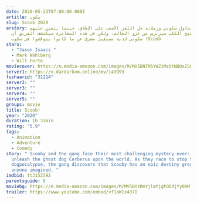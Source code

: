 ```yaml
---
date: 2020-05-23T07:00:00.000Z
artitle: سكوب
slug: Scoob 2020
arstory: يحاول سكوبي وزملائه حل اللغز الأصعب على الإطلاق، حينما يتعين عليهم
  إيقاف شبح الكلب سيربرس من غزو العالم، ولكن في هذه المغامرة سيكتشف الفريق أن
  سكوبي لديه مستقبل مشرق عن ما كانوا يتوقعوا في سكوب !Scoob
stars:
  - "Jason Isaacs "
  - Mark Wahlberg
  - Will Forte
moviecover: https://m.media-amazon.com/images/M/MV5BNTM5YWZiMzQtNDQxZS00ODI0LWJjNTQtZmQ3OWU3Njg4NWYyXkEyXkFqcGdeQXVyNzc4NTU3Njg@._V1_UX182_CR0,0,182,268_AL_.jpg
server1: https://e.dardarkom.online/mv/143993
fushaarid: "31214"
server2: ""
server3: ""
server4: ""
server5: ""
groups: movie
title: Scoob!
year: "2020"
duration: 1h 33min
rating: "5.9"
tags:
  - Animation
  - Adventure
  - Comedy
story: " Scooby and the gang face their most challenging mystery ever: a plot to
  unleash the ghost dog Cerberus upon the world. As they race to stop this
  dogpocalypse, the gang discovers that Scooby has an epic destiny greater than
  anyone imagined. "
imdbid: tt3152592
parentsguide: 8
moviebg: https://m.media-amazon.com/images/M/MV5BYzRmYjlmYjgtODdjYy00MTJlLTg2YzYtNDNiNjFkZGRlMDdjXkEyXkFqcGdeQXVyNTY3MDQzNTk@._V1_.jpg
trailer: https://www.youtube.com/embed/vf1aW1z437I
---
```

